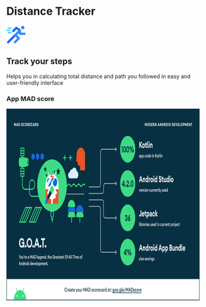 # Distance Tracker
<img src="https://raw.githubusercontent.com/tushartripathi/DistanceTracker/master/distanceTrackerImg/running.png" width="50" height="50"/>
<h2>Track your steps</h2>
<p>Helps you in calculating total distance and path you followed in easy and user-friendly interface</p>
<h3>App MAD score</h3>
<img src="https://raw.githubusercontent.com/tushartripathi/DistanceTracker/master/summary.png" width="800" height="500"/>
